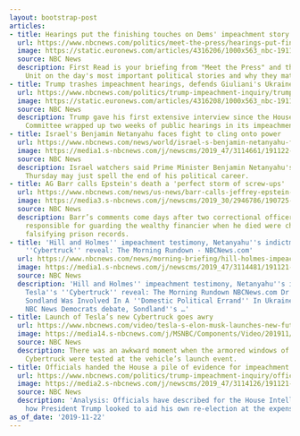 ```yaml
---
layout: bootstrap-post
articles:
- title: Hearings put the finishing touches on Dems' impeachment story
  url: https://www.nbcnews.com/politics/meet-the-press/hearings-put-finishing-touches-dems-impeachment-story-n1089476
  image: https://static.euronews.com/articles/4316206/1000x563_nbc-191122-impeachment-hearing-al-0824_182cc3d84a7b1dd3b2cd67b3f9882b1e.jpg
  source: NBC News
  description: First Read is your briefing from "Meet the Press" and the NBC Political
    Unit on the day's most important political stories and why they matter.
- title: Trump trashes impeachment hearings, defends Giuliani's Ukraine dealings
  url: https://www.nbcnews.com/politics/trump-impeachment-inquiry/trump-hits-back-against-impeachment-hearings-defends-giuliani-s-dealings-n1089466
  image: https://static.euronews.com/articles/4316208/1000x563_nbc-191122-donald-trump-al-0807_7723d1ee8bc0e2c933c6011d41b3c83c.jpg
  source: NBC News
  description: Trump gave his first extensive interview since the House Intelligence
    Committee wrapped up two weeks of public hearings in its impeachment inquiry.
- title: Israel's Benjamin Netanyahu faces fight to cling onto power
  url: https://www.nbcnews.com/news/world/israel-s-benjamin-netanyahu-faces-fight-cling-power-n1089441
  image: https://media1.s-nbcnews.com/j/newscms/2019_47/3114661/191122-benjamin-netanyahu-al-0729_7cbc5926ba46a88bd6becc689cf156bc.nbcnews-fp-1200-630.jpg
  source: NBC News
  description: Israel watchers said Prime Minister Benjamin Netanyahu's indictment
    Thursday may just spell the end of his political career.
- title: AG Barr calls Epstein's death a 'perfect storm of screw-ups'
  url: https://www.nbcnews.com/news/us-news/barr-calls-jeffrey-epstein-s-death-perfect-storm-screw-ups-n1089451
  image: https://media3.s-nbcnews.com/j/newscms/2019_30/2946786/190725-william-barr-al-1029_027d4e0e27218ebe90d87009377d2a88.nbcnews-fp-1200-630.jpg
  source: NBC News
  description: Barr’s comments come days after two correctional officers who were
    responsible for guarding the wealthy financier when he died were charged with
    falsifying prison records.
- title: 'Hill and Holmes'' impeachment testimony, Netanyahu''s indictment and Tesla''s
    ''Cybertruck'' reveal: The Morning Rundown - NBCNews.com'
  url: https://www.nbcnews.com/news/morning-briefing/hill-holmes-impeachment-testimony-netanyahu-s-indictment-tesla-s-cybertruck-n1089446
  image: https://media1.s-nbcnews.com/j/newscms/2019_47/3114481/191121-impeachment-hill-holmes-se-925p_082c8c4fed685a5965cef67c50ecce2d.nbcnews-fp-1200-630.jpg
  source: NBC News
  description: 'Hill and Holmes'' impeachment testimony, Netanyahu''s indictment and
    Tesla''s ''Cybertruck'' reveal: The Morning Rundown NBCNews.com Dr. Fiona Hill:
    Sondland Was Involved In A ''Domestic Political Errand'' In Ukraine | NBC News
    NBC News Democrats debate, Sondland''s …'
- title: Launch of Tesla’s new Cybertruck goes awry
  url: https://www.nbcnews.com/video/tesla-s-elon-musk-launches-new-futuristic-cybertruck-pickup-73878085856
  image: https://media14.s-nbcnews.com/j/MSNBC/Components/Video/201911/AFP_1MH1T7.nbcnews-fp-1200-630.jpg
  source: NBC News
  description: There was an awkward moment when the armored windows of Tesla’s new
    Cybertruck were tested at the vehicle’s launch event.
- title: Officials handed the House a pile of evidence for impeachment
  url: https://www.nbcnews.com/politics/trump-impeachment-inquiry/officials-handed-house-pile-evidence-impeachment-n1089081
  image: https://media2.s-nbcnews.com/j/newscms/2019_47/3114126/191121-2x1-david-holmes-fiona-hill-gordon-sondland-ew-651p_737a3189034d08bda1fde016b96a34c7.nbcnews-fp-1200-630.jpg
  source: NBC News
  description: 'Analysis: Officials have described for the House Intelligence Committee
    how President Trump looked to aid his own re-election at the expense of U.S. interests.'
as_of_date: '2019-11-22'
---
```


